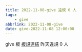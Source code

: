 ```yaml
---
title: 2022-11-08-give 違規 0 人
tags:
    - give
abbrlink: 2022-11-08-give
date: give-2022-11-08 12:00:00
---
```

give 板 [板規連結](https://www.ptt.cc/bbs/give/M.1612495900.A.C32.html)
昨天違規 0 人
